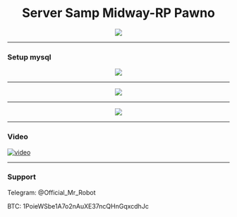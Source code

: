 <h1 align="center">Server Samp Midway-RP Pawno</h1>


<p align="center">
	<img src="https://i.postimg.cc/WpqXfdbg/Samp4.png" />
</p>

-------


### Setup mysql

<p align="center">
	<img src="https://i.postimg.cc/k5MJXrhF/samp1.png" />
</p>

-------

<p align="center">
	<img src="https://i.postimg.cc/x86GhV7x/samp2.png" />
</p>

-------

<p align="center">
	<img src="https://i.postimg.cc/s23XQG1W/Samp3.png" />
</p>

-------
### Video
[![video](https://i.postimg.cc/fbQj5cbg/samp-870x400.jpg)](https://youtu.be/M07c8p7eR4g)

-------




### Support
Telegram: @Official_Mr_Robot

BTC: 1PoieWSbe1A7o2nAuXE37ncQHnGqxcdhJc
